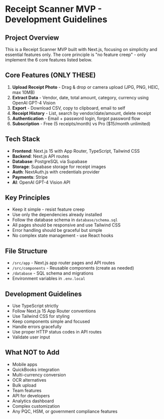 <!-- Use this file to provide workspace-specific custom instructions to Copilot. For more details, visit https://code.visualstudio.com/docs/copilot/copilot-customization#_use-a-githubcopilotinstructionsmd-file -->

# Receipt Scanner MVP - Development Guidelines

## Project Overview
This is a Receipt Scanner MVP built with Next.js, focusing on simplicity and essential features only. The core principle is "no feature creep" - only implement the 6 core features listed below.

## Core Features (ONLY THESE)
1. **Upload Receipt Photo** - Drag & drop or camera upload (JPG, PNG, HEIC, max 10MB)
2. **Extract Data** - Vendor, date, total amount, category, currency using OpenAI GPT-4 Vision
3. **Export** - Download CSV, copy to clipboard, email to self
4. **Receipt History** - List, search by vendor/date/amount, delete receipt
5. **Authentication** - Email + password login, forgot password flow
6. **Subscription** - Free (5 receipts/month) vs Pro ($15/month unlimited)

## Tech Stack
- **Frontend**: Next.js 15 with App Router, TypeScript, Tailwind CSS
- **Backend**: Next.js API routes
- **Database**: PostgreSQL via Supabase
- **Storage**: Supabase storage for receipt images
- **Auth**: NextAuth.js with credentials provider
- **Payments**: Stripe
- **AI**: OpenAI GPT-4 Vision API

## Key Principles
- Keep it simple - resist feature creep
- Use only the dependencies already installed
- Follow the database schema in `database/schema.sql`
- All pages should be responsive and use Tailwind CSS
- Error handling should be graceful but simple
- No complex state management - use React hooks

## File Structure
- `/src/app` - Next.js app router pages and API routes
- `/src/components` - Reusable components (create as needed)
- `/database` - SQL schema and migrations
- Environment variables in `.env.local`

## Development Guidelines
- Use TypeScript strictly
- Follow Next.js 15 App Router conventions
- Use Tailwind CSS for styling
- Keep components simple and focused
- Handle errors gracefully
- Use proper HTTP status codes in API routes
- Validate user input

## What NOT to Add
- Mobile apps
- QuickBooks integration
- Multi-currency conversion
- OCR alternatives
- Bulk upload
- Team features
- API for developers
- Analytics dashboard
- Complex customization
- Any PQC, HSM, or government compliance features
